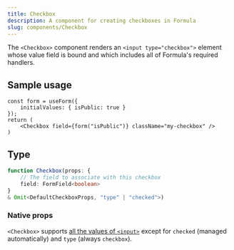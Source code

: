 ```yaml
---
title: Checkbox
description: A component for creating checkboxes in Formula
slug: components/Checkbox
---
```


The `<Checkbox>` component renders an `<input type="checkbox">` element whose value field is bound and which includes
all of Formula's required handlers.

## Sample usage

```tsx
const form = useForm({
    initialValues: { isPublic: true }
});
return (
    <Checkbox field={form("isPublic")} className="my-checkbox" />
)
```

## Type

```typescript
function Checkbox(props: {
    // The field to associate with this checkbox
    field: FormField<boolean>
}
& Omit<DefaultCheckboxProps, "type" | "checked">)
```

### Native props

`<Checkbox>` supports [all the values of `<input>`](https://developer.mozilla.org/en-US/docs/Web/HTML/Reference/Elements/input#attributes)
except for `checked` (managed automatically) and `type` (always `checkbox`).
